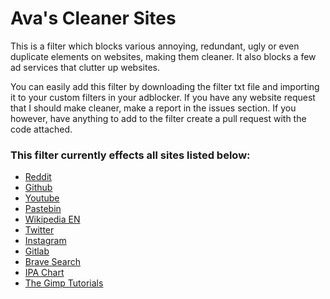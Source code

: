 # Ava's Cleaner Sites

This is a filter which blocks various annoying, redundant, ugly or even duplicate elements on websites, making them cleaner. It also blocks a few ad services that clutter up websites.

You can easily add this filter by downloading the filter txt file and importing it to your custom filters in your adblocker.
If you have any website request that I should make cleaner, make a report in the issues section. If you however, have anything to add to the filter create a pull request with the code attached.


### This filter currently effects all sites listed below:

- [Reddit](https://www.reddit.com/)
- [Github](https://www.github.com/)
- [Youtube](https://www.youtube.com/)
- [Pastebin](https://www.pastebin.com/)
- [Wikipedia EN](https://en.wikipedia.org/)
- [Twitter](https://www.twitter.com/)
- [Instagram](https://www.instagram.com/)
- [Gitlab](https://gitlab.com/)
- [Brave Search](https://search.brave.com/)
- [IPA Chart](https://ipachart.com/)
- [The Gimp Tutorials](https://thegimptutorials.com/)

